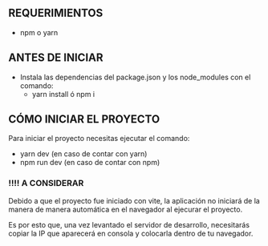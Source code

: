 ## REQUERIMIENTOS
  * npm o yarn

## ANTES DE INICIAR ##
- Instala las dependencias del package.json y los node_modules con el comando:
  * yarn install ó npm i

## CÓMO INICIAR EL PROYECTO ##
Para iniciar el proyecto necesitas ejecutar el comando:
- yarn dev (en caso de contar con yarn)
- npm run dev (en caso de contar con npm)

### !!!! A CONSIDERAR
Debido a que el proyecto fue iniciado con vite, la aplicación no iniciará de la manera de manera automática en el navegador al 
ejecurar el proyecto.

Es por esto que, una vez levantado el servidor de desarrollo, necesitarás copiar la IP que aparecerá en consola y colocarla dentro
de tu navegador.